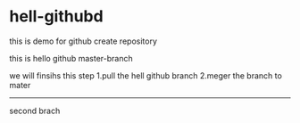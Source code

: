 # hell-githubd
this is demo for github create repository

this is hello github master-branch

we will finsihs this step
1.pull the hell github branch 
2.meger the branch to mater

************
second brach

